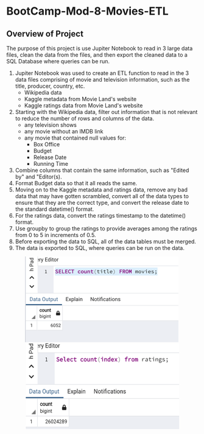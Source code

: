 # BootCamp-Mod-8-Movies-ETL
## Overview of Project
The purpose of this project is use Jupiter Notebook to read in 3 large data files, clean the data from the files, and then export the cleaned data to a SQL Database where queries can be run.

1. Jupiter Notebook was used to create an ETL function to read in the 3 data files comprising of movie and television information, such as the title, producer, country, etc.
   - Wikipedia data
   - Kaggle metadata from Movie Land's website
   - Kaggle ratings data from Movie Land's website
2. Starting with the Wikipedia data, filter out information that is not relevant to reduce the number of rows and columns of the data.
   - any television shows
   - any movie without an IMDB link
   - any movie that contained null values for:
     * Box Office
     * Budget
     * Release Date
     * Running Time
3. Combine columns that contain the same information, such as "Edited by" and "Editor(s).
4. Format Budget data so that it all reads the same.
5. Moving on to the Kaggle metadata and ratings data, remove any bad data that may have gotten scrambled, convert all of the data types to ensure that they are the correct type, and convert the release date to the standard datetime() format.
6. For the ratings data, convert the ratings timestamp to the datetime() format.
7. Use groupby to group the ratings to provide averages among the ratings from 0 to 5 in increments of 0.5.
8. Before exporting the data to SQL, all of the data tables must be merged.
9. The data is exported to SQL, where queries can be run on the data.

<p align="center"><img src="https://github.com/M-Outlaw/BootCamp-Mod-8-Movies-ETL/blob/main/Graphics/movies_query.png" width="403" height="225"/>&nbsp;<img src="https://github.com/M-Outlaw/BootCamp-Mod-8-Movies-ETL/blob/main/Graphics/ratings_query.png" width="403" height="225"/></p>
